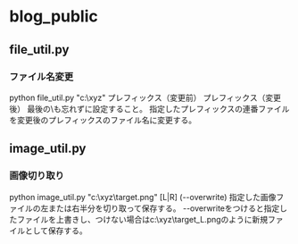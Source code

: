# blog_public
## file_util.py
### ファイル名変更
python file_util.py "c:\xyz\" プレフィックス（変更前） プレフィックス（変更後）
最後の\も忘れずに設定すること。
指定したプレフィックスの連番ファイルを変更後のプレフィックスのファイル名に変更する。
## image_util.py
### 画像切り取り
python image_util.py "c:\xyz\target.png" [L|R] (--overwrite)
指定した画像ファイルの左または右半分を切り取って保存する。
--overwriteをつけると指定したファイルを上書きし、つけない場合はc:\xyz\target_L.pngのように新規ファイルとして保存する。